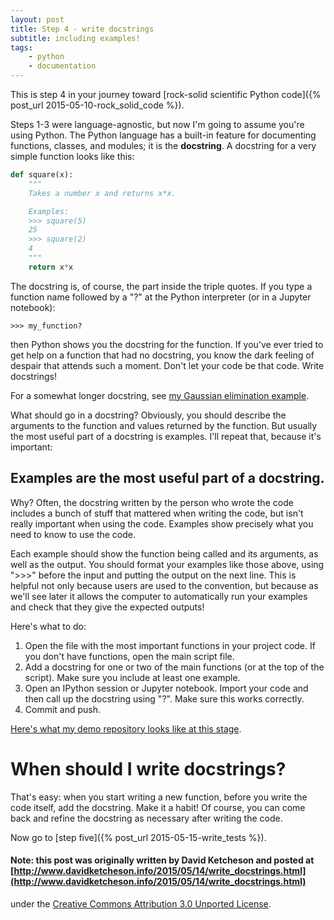 ```yaml
---
layout: post
title: Step 4 - write docstrings
subtitle: including examples!
tags:
    - python
    - documentation
---
```


This is step 4 in your journey toward [rock-solid scientific Python code]({% post_url 2015-05-10-rock_solid_code %}).

Steps 1-3 were language-agnostic, but now I'm going to assume you're using
Python.  The Python language has a built-in feature for documenting functions,
classes, and modules; it is the **docstring**.  A docstring for a very simple
function looks like this:

``` python
def square(x):
    """
    Takes a number x and returns x*x.

    Examples:
    >>> square(5)
    25
    >>> square(2)
    4
    """
    return x*x
```

The docstring is, of course, the part inside the triple quotes.  If you type a function name followed by a "?" at the Python interpreter (or in a Jupyter notebook):

    >>> my_function?

then Python shows you the docstring for the function.  If you've ever tried to get help on a function that had no docstring, you know the dark feeling of despair that attends such a moment.  Don't let your code be that code.  Write docstrings!

For a somewhat longer docstring, see [my Gaussian elimination example](https://github.com/ketch/rock-solid-code-demo/blob/master/factor.py).  

What should go in a docstring?  Obviously, you should describe the arguments to the function and values returned by the function.  But usually the most useful part of a docstring is examples.  I'll repeat that, because it's important:

## Examples are the most useful part of a docstring.

Why?  Often, the docstring written by the person who wrote the code includes a bunch of stuff that mattered  when writing the code, but isn't really important when using the code.  Examples show precisely what you need to know to use the code.

Each example should show the function being called and its arguments, as well as the output.  You should format your examples like those above, using ">>>" before the input and putting the output on the next line.  This is helpful not only because users are used to the convention, but because as we'll see later it allows the computer to automatically run your examples and check that they give the expected outputs!

Here's what to do:

1. Open the file with the most important functions in your project code.  If you don't have functions, open the main script file.
2. Add a docstring for one or two of the main functions (or at the top of the script).  Make sure you include at least one example.
3. Open an IPython session or Jupyter notebook.  Import your code and then call up the docstring using "?".  Make sure this works correctly.
4. Commit and push.

[Here's what my demo repository looks like at this stage](https://github.com/ketch/rock-solid-code-demo/blob/3784b04109b2ca92633a788cc02562898064282c/factor.py).

# When should I write docstrings?

That's easy: when you start writing a new function, before you write the code itself, add the docstring.  Make it a habit!  Of course, you can come back and refine the docstring as necessary after writing the code.

Now go to [step five]({% post_url 2015-05-15-write_tests %}).

#### Note: this post was originally written by David Ketcheson and posted at [http://www.davidketcheson.info/2015/05/14/write_docstrings.html](http://www.davidketcheson.info/2015/05/14/write_docstrings.html) 
under the [Creative Commons Attribution 3.0 Unported License](http://creativecommons.org/licenses/by/3.0/deed.en_US).
